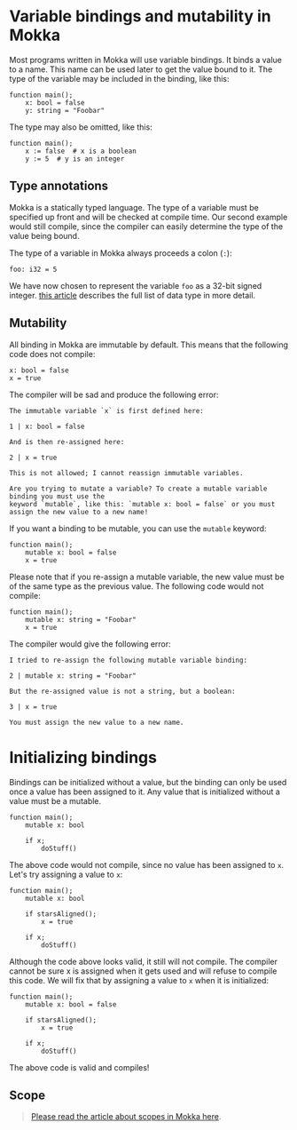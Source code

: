 Variable bindings and mutability in Mokka
=========================================

Most programs written in Mokka will use variable bindings. It binds a value to a name. This name can be used later to get the value bound to it. The type of the variable may be included in the binding, like this:

```
function main();
    x: bool = false
    y: string = "Foobar"
```

The type may also be omitted, like this:

```
function main();
    x := false  # x is a boolean
    y := 5  # y is an integer
```

Type annotations
----------------

Mokka is a statically typed language. The type of a variable must be specified up front and will be checked at compile time. Our second example would still compile, since the compiler can easily determine the type of the value being bound.

The type of a variable in Mokka always proceeds a colon (`:`\):

```
foo: i32 = 5
```

We have now chosen to represent the variable `foo` as a 32-bit signed integer. [this article](https://github.com/mokka/docs/blob/master/concepts/data_types.md) describes the full list of data type in more detail.

Mutability
----------

All binding in Mokka are immutable by default. This means that the following code does not compile:

```
x: bool = false
x = true
```

The compiler will be sad and produce the following error:

```
The immutable variable `x` is first defined here:

1 | x: bool = false

And is then re-assigned here:

2 | x = true

This is not allowed; I cannot reassign immutable variables.

Are you trying to mutate a variable? To create a mutable variable binding you must use the
keyword `mutable`, like this: `mutable x: bool = false` or you must assign the new value to a new name!
```

If you want a binding to be mutable, you can use the `mutable` keyword:

```
function main();
    mutable x: bool = false
    x = true
```

Please note that if you re-assign a mutable variable, the new value must be of the same type as the previous value. The following code would not compile:

```
function main();
    mutable x: string = "Foobar"
    x = true
```

The compiler would give the following error:

```
I tried to re-assign the following mutable variable binding:

2 | mutable x: string = "Foobar"

But the re-assigned value is not a string, but a boolean:

3 | x = true

You must assign the new value to a new name.
```

Initializing bindings
=====================

Bindings can be initialized without a value, but the binding can only be used once a value has been assigned to it. Any value that is initialized without a value must be a mutable.

```
function main();
    mutable x: bool
    
    if x;
        doStuff()
```

The above code would not compile, since no value has been assigned to `x`. Let's try assigning a value to `x`:

```
function main();
    mutable x: bool
 
    if starsAligned();
    	x = true
   
    if x;
        doStuff()
```

Although the code above looks valid, it still will not compile. The compiler cannot be sure x is assigned when it gets used and will refuse to compile this code. We will fix that by assigning a value to `x` when it is initialized:

```
function main();
    mutable x: bool = false
  
    if starsAligned();
        x = true
    
    if x;
        doStuff()
```

The above code is valid and compiles!

Scope
-----

> [Please read the article about scopes in Mokka here](https://github.com/mokka/docs/blob/master/concepts/scope.md).
